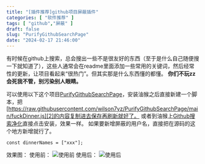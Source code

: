 ```yaml
---
title: "[插件推荐]github项目屏蔽插件"
categories: [ "软件推荐" ]
tags: [ "github","屏蔽" ]
draft: false
slug: "PurifyGithubSearchPage"
date: "2024-02-17 21:46:00"
---
```


有时候在github上搜索，总会搜出一些不是很友好的东西（至于是什么自己随便搜一下就知道了），这些人通常会在readme里面添加一些常用的关键词，然后经常性的更新，让项目看起来“很热门”。但其实那是什么东西懂的都懂。
**你们不玩zz会死我不管，别污染别人眼睛。**


<!--more-->


可以使用以下这个项目[PurifyGithubSearchPage][1]，安装油猴之后直接新建一个脚本，把[https://raw.githubusercontent.com/wilson7yz/PurifyGithubSearchPage/main/fuckDinner.js][2]的内容复制进去保存再刷新就好了。
或者到油猴上[Github搜索净化][3]直接点击安装，效果一样。
如果要新增屏蔽的用户名，直接把在源码的这个地方新增就行了。
```
const dinnerNames = ["xxx"];
```
效果图：
使用前：
![使用前][4]
使用后：
![使用后][5]


  [1]: https://github.com/wilson7yz/PurifyGithubSearchPage
  [2]: https://raw.githubusercontent.com/wilson7yz/PurifyGithubSearchPage/main/fuckDinner.js
  [3]: https://greasyfork.org/zh-CN/scripts/473912-github%E6%90%9C%E7%B4%A2%E5%87%80%E5%8C%96
  [4]: https://img-tama-guru.oss-cn-hongkong.aliyuncs.com/2024/02/17/65d0b99ac2876.png
  [5]: https://img-tama-guru.oss-cn-hongkong.aliyuncs.com/2024/02/17/65d0bc62d9eb2.png